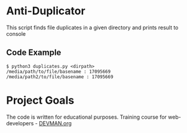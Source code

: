 # Anti-Duplicator

This script finds file duplicates in a given directory and prints result to console

## Code Example

```
$ python3 duplicates.py <dirpath>
/media/path/to/file/basename : 17095669
/media/path2/to/file/basename : 17095669
```

# Project Goals

The code is written for educational purposes. Training course for web-developers - [DEVMAN.org](https://devman.org)
